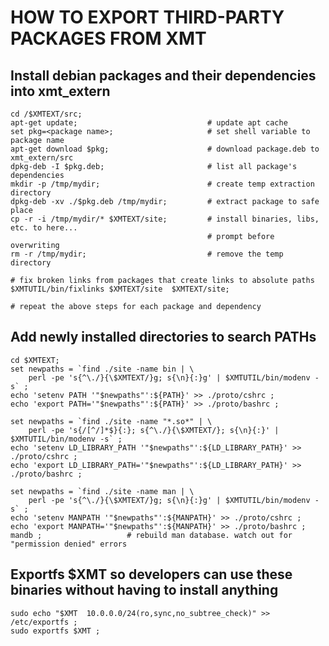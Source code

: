 # HOW TO EXPORT THIRD-PARTY PACKAGES FROM XMT

## Install debian packages and their dependencies into xmt_extern
>
    cd /$XMTEXT/src;
    apt-get update;                             # update apt cache
    set pkg=<package name>;                     # set shell variable to package name
    apt-get download $pkg;                      # download package.deb to xmt_extern/src
    dpkg-deb -I $pkg.deb;                       # list all package's dependencies
    mkdir -p /tmp/mydir;                        # create temp extraction directory
    dpkg-deb -xv ./$pkg.deb /tmp/mydir;         # extract package to safe place
    cp -r -i /tmp/mydir/* $XMTEXT/site;         # install binaries, libs, etc. to here...
                                                # prompt before overwriting
    rm -r /tmp/mydir;                           # remove the temp directory

	# fix broken links from packages that create links to absolute paths
	$XMTUTIL/bin/fixlinks $XMTEXT/site  $XMTEXT/site;

    # repeat the above steps for each package and dependency

## Add newly installed directories to search PATHs
>
    cd $XMTEXT;
    set newpaths = `find ./site -name bin | \
        perl -pe 's{^\./}{\$XMTEXT/}g; s{\n}{:}g' | $XMTUTIL/bin/modenv -s` ;
    echo 'setenv PATH '"$newpaths"':${PATH}' >> ./proto/cshrc ;
    echo 'export PATH='"$newpaths"':${PATH}' >> ./proto/bashrc ;
     
    set newpaths = `find ./site -name "*.so*" | \
        perl -pe 's{/[^/]*$}{:}; s{^\./}{\$XMTEXT/}; s{\n}{:}' | $XMTUTIL/bin/modenv -s` ;
    echo 'setenv LD_LIBRARY_PATH '"$newpaths"':${LD_LIBRARY_PATH}' >> ./proto/cshrc ;
    echo 'export LD_LIBRARY_PATH='"$newpaths"':${LD_LIBRARY_PATH}' >> ./proto/bashrc ;
     
    set newpaths = `find ./site -name man | \
        perl -pe 's{^\./}{\$XMTEXT/}g; s{\n}{:}g' | $XMTUTIL/bin/modenv -s` ;
    echo 'setenv MANPATH '"$newpaths"':${MANPATH}' >> ./proto/cshrc ;
    echo 'export MANPATH='"$newpaths"':${MANPATH}' >> ./proto/bashrc ;
    mandb ;	                  # rebuild man database. watch out for "permission denied" errors


## Exportfs $XMT so developers can use these binaries without having to install anything
>
    sudo echo "$XMT	 10.0.0.0/24(ro,sync,no_subtree_check)" >> /etc/exportfs ;
    sudo exportfs $XMT ;

